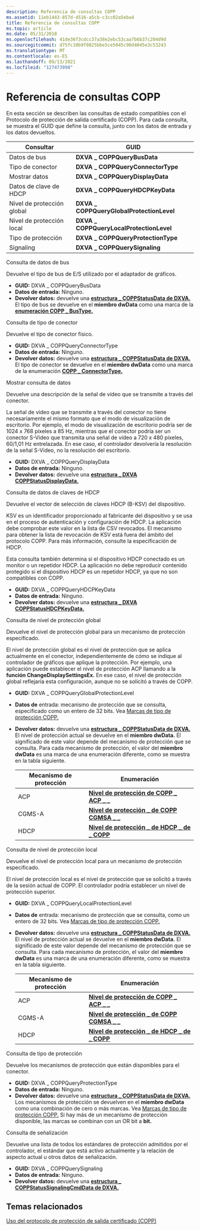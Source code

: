 ```yaml
---
description: Referencia de consultas COPP
ms.assetid: 11eb1443-857d-4516-a5cb-c3cc02a5eba4
title: Referencia de consultas COPP
ms.topic: article
ms.date: 05/31/2018
ms.openlocfilehash: 41de36f3cdcc37a38e2ebc53caa7b6b37c204d9d
ms.sourcegitcommit: d75fc10b9f0825bbe5ce5045c90d4045e3c53243
ms.translationtype: MT
ms.contentlocale: es-ES
ms.lasthandoff: 09/13/2021
ms.locfileid: "127473998"
---
```

# <a name="copp-query-reference"></a>Referencia de consultas COPP

En esta sección se describen las consultas de estado compatibles con el Protocolo de protección de salida certificado (COPP). Para cada consulta, se muestra el GUID que define la consulta, junto con los datos de entrada y los datos devueltos.



| Consultar                   | GUID                                     |
|-------------------------|------------------------------------------|
| Datos de bus                | **DXVA \_ COPPQueryBusData**               |
| Tipo de conector          | **DXVA \_ COPPQueryConnectorType**         |
| Mostrar datos            | **DXVA \_ COPPQueryDisplayData**           |
| Datos de clave de HDCP           | **DXVA \_ COPPQueryHDCPKeyData**           |
| Nivel de protección global | **DXVA \_ COPPQueryGlobalProtectionLevel** |
| Nivel de protección local  | **DXVA \_ COPPQueryLocalProtectionLevel**  |
| Tipo de protección         | **DXVA \_ COPPQueryProtectionType**        |
| Signaling               | **DXVA \_ COPPQuerySignaling**             |



 

Consulta de datos de bus

Devuelve el tipo de bus de E/S utilizado por el adaptador de gráficos.

-   **GUID:** DXVA \_ COPPQueryBusData
-   **Datos de entrada:** Ninguno.
-   **Devolver datos:** devuelve una [**estructura \_ COPPStatusData de DXVA.**](/windows/desktop/api/dxva9typ/ns-dxva9typ-dxva_coppstatusdata) El tipo de bus se devuelve en el **miembro dwData** como una marca de la [**enumeración COPP \_ BusType.**](/windows/desktop/api/dxva9typ/ne-dxva9typ-copp_bustype)

Consulta de tipo de conector

Devuelve el tipo de conector físico.

-   **GUID:** DXVA \_ COPPQueryConnectorType
-   **Datos de entrada:** Ninguno.
-   **Devolver datos:** devuelve una [**estructura \_ COPPStatusData de DXVA.**](/windows/desktop/api/dxva9typ/ns-dxva9typ-dxva_coppstatusdata) El tipo de conector se devuelve en el **miembro dwData** como una marca de la enumeración [**COPP \_ ConnectorType.**](/windows/desktop/api/dxva9typ/ne-dxva9typ-copp_connectortype)

Mostrar consulta de datos

Devuelve una descripción de la señal de vídeo que se transmite a través del conector.

La señal de vídeo que se transmite a través del conector no tiene necesariamente el mismo formato que el modo de visualización de escritorio. Por ejemplo, el modo de visualización de escritorio podría ser de 1024 x 768 píxeles a 85 Hz, mientras que el conector podría ser un conector S-Video que transmita una señal de vídeo a 720 x 480 píxeles, 60/1,01 Hz entrelazada. En ese caso, el controlador devolvería la resolución de la señal S-Video, no la resolución del escritorio.

-   **GUID:** DXVA \_ COPPQueryDisplayData
-   **Datos de entrada:** Ninguno.
-   **Devolver datos:** devuelve una [**estructura \_ DXVA COPPStatusDisplayData.**](/windows/desktop/api/dxva9typ/ns-dxva9typ-dxva_coppstatusdisplaydata)

Consulta de datos de claves de HDCP

Devuelve el vector de selección de claves HDCP (B-KSV) del dispositivo.

KSV es un identificador proporcionado al fabricante del dispositivo y se usa en el proceso de autenticación y configuración de HDCP. La aplicación debe comprobar este valor en la lista de CSV revocados. El mecanismo para obtener la lista de revocación de KSV está fuera del ámbito del protocolo COPP. Para más información, consulte la especificación de HDCP.

Esta consulta también determina si el dispositivo HDCP conectado es un monitor o un repetidor HDCP. La aplicación no debe reproducir contenido protegido si el dispositivo HDCP es un repetidor HDCP, ya que no son compatibles con COPP.

-   **GUID:** DXVA \_ COPPQueryHDCPKeyData
-   **Datos de entrada:** Ninguno.
-   **Devolver datos:** devuelve una [**estructura \_ DXVA COPPStatusHDCPKeyData.**](/windows/desktop/api/dxva9typ/ns-dxva9typ-dxva_coppstatushdcpkeydata)

Consulta de nivel de protección global

Devuelve el nivel de protección global para un mecanismo de protección especificado.

El nivel de protección global es el nivel de protección que se aplica actualmente en el conector, independientemente de cómo se indique al controlador de gráficos que aplique la protección. Por ejemplo, una aplicación puede establecer el nivel de protección ACP llamando a la **función ChangeDisplaySettingsEx.** En ese caso, el nivel de protección global reflejaría esta configuración, aunque no se solicitó a través de COPP.

-   **GUID:** DXVA \_ COPPQueryGlobalProtectionLevel
-   **Datos de** entrada: mecanismo de protección que se consulta, especificado como un entero de 32 bits. Vea [Marcas de tipo de protección COPP.](copp-protection-type-flags.md)
-   **Devolver datos:** devuelve una [**estructura \_ COPPStatusData de DXVA.**](/windows/desktop/api/dxva9typ/ns-dxva9typ-dxva_coppstatusdata) El nivel de protección actual se devuelve en el **miembro dwData.** El significado de este valor depende del mecanismo de protección que se consulta. Para cada mecanismo de protección, el valor del **miembro dwData** es una marca de una enumeración diferente, como se muestra en la tabla siguiente.

    | Mecanismo de protección | Enumeración                                                           |
    |----------------------|-----------------------------------------------------------------------|
    | ACP                  | [**Nivel de protección de COPP \_ ACP \_ \_**](/windows/desktop/api/dxva9typ/ne-dxva9typ-copp_acp_protection_level)     |
    | CGMS-A               | [**Nivel de protección \_ de COPP CGMSA \_ \_**](/windows/desktop/api/dxva9typ/ne-dxva9typ-copp_cgmsa_protection_level) |
    | HDCP                 | [**Nivel de protección \_ de HDCP \_ de \_ COPP**](/windows/desktop/api/dxva9typ/ne-dxva9typ-copp_hdcp_protection_level)   |

    

     

Consulta de nivel de protección local

Devuelve el nivel de protección local para un mecanismo de protección especificado.

El nivel de protección local es el nivel de protección que se solicitó a través de la sesión actual de COPP. El controlador podría establecer un nivel de protección superior.

-   **GUID:** DXVA \_ COPPQueryLocalProtectionLevel
-   **Datos de** entrada: mecanismo de protección que se consulta, como un entero de 32 bits. Vea [Marcas de tipo de protección COPP.](copp-protection-type-flags.md)
-   **Devolver datos:** devuelve una [**estructura \_ COPPStatusData de DXVA.**](/windows/desktop/api/dxva9typ/ns-dxva9typ-dxva_coppstatusdata) El nivel de protección actual se devuelve en el **miembro dwData.** El significado de este valor depende del mecanismo de protección que se consulta. Para cada mecanismo de protección, el valor del **miembro dwData** es una marca de una enumeración diferente, como se muestra en la tabla siguiente.

    | Mecanismo de protección | Enumeración                                                           |
    |----------------------|-----------------------------------------------------------------------|
    | ACP                  | [**Nivel de protección de COPP \_ ACP \_ \_**](/windows/desktop/api/dxva9typ/ne-dxva9typ-copp_acp_protection_level)     |
    | CGMS-A               | [**Nivel de protección \_ de COPP CGMSA \_ \_**](/windows/desktop/api/dxva9typ/ne-dxva9typ-copp_cgmsa_protection_level) |
    | HDCP                 | [**Nivel de protección \_ de HDCP \_ de \_ COPP**](/windows/desktop/api/dxva9typ/ne-dxva9typ-copp_hdcp_protection_level)   |

    

     

Consulta de tipo de protección

Devuelve los mecanismos de protección que están disponibles para el conector.

-   **GUID:** DXVA \_ COPPQueryProtectionType
-   **Datos de entrada:** Ninguno.
-   **Devolver datos:** devuelve una [**estructura \_ COPPStatusData de DXVA.**](/windows/desktop/api/dxva9typ/ns-dxva9typ-dxva_coppstatusdata) Los mecanismos de protección se devuelven en el **miembro dwData** como una combinación de cero o más marcas. Vea [Marcas de tipo de protección COPP.](copp-protection-type-flags.md) Si hay más de un mecanismo de protección disponible, las marcas se combinan con un OR bit a **bit.**

Consulta de señalización

Devuelve una lista de todos los estándares de protección admitidos por el controlador, el estándar que está activo actualmente y la relación de aspecto actual u otros datos de señalización.

-   **GUID:** DXVA \_ COPPQuerySignaling
-   **Datos de entrada:** Ninguno.
-   **Devolver datos:** devuelve una [**estructura \_ COPPStatusSignalingCmdData de DXVA.**](/windows/desktop/api/dxva9typ/ns-dxva9typ-dxva_coppstatussignalingcmddata)

## <a name="related-topics"></a>Temas relacionados

<dl> <dt>

[Uso del protocolo de protección de salida certificado (COPP)](using-certified-output-protection-protocol--copp.md)
</dt> </dl>

 

 



